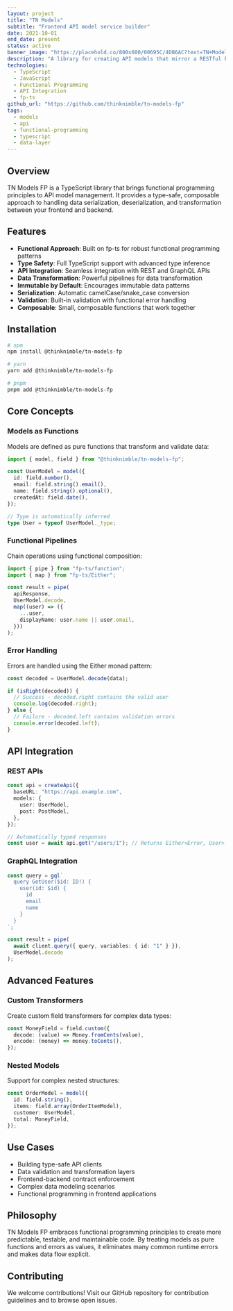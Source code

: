 ```yaml
---
layout: project
title: "TN Models"
subtitle: "Frontend API model service builder"
date: 2021-10-01
end_date: present
status: active
banner_image: "https://placehold.co/800x600/00695C/4DB6AC?text=TN+Models"
description: "A library for creating API models that mirror a RESTful backend. Handles serialization, and data transformation with type safety."
technologies:
  - TypeScript
  - JavaScript
  - Functional Programming
  - API Integration
  - fp-ts
github_url: "https://github.com/thinknimble/tn-models-fp"
tags:
  - models
  - api
  - functional-programming
  - typescript
  - data-layer
---
```


## Overview

TN Models FP is a TypeScript library that brings functional programming principles to API model management. It provides a type-safe, composable approach to handling data serialization, deserialization, and transformation between your frontend and backend.

## Features

- **Functional Approach**: Built on fp-ts for robust functional programming patterns
- **Type Safety**: Full TypeScript support with advanced type inference
- **API Integration**: Seamless integration with REST and GraphQL APIs
- **Data Transformation**: Powerful pipelines for data transformation
- **Immutable by Default**: Encourages immutable data patterns
- **Serialization**: Automatic camelCase/snake_case conversion
- **Validation**: Built-in validation with functional error handling
- **Composable**: Small, composable functions that work together

## Installation

```bash
# npm
npm install @thinknimble/tn-models-fp

# yarn
yarn add @thinknimble/tn-models-fp

# pnpm
pnpm add @thinknimble/tn-models-fp
```

## Core Concepts

### Models as Functions

Models are defined as pure functions that transform and validate data:

```typescript
import { model, field } from "@thinknimble/tn-models-fp";

const UserModel = model({
  id: field.number(),
  email: field.string().email(),
  name: field.string().optional(),
  createdAt: field.date(),
});

// Type is automatically inferred
type User = typeof UserModel._type;
```

### Functional Pipelines

Chain operations using functional composition:

```typescript
import { pipe } from "fp-ts/function";
import { map } from "fp-ts/Either";

const result = pipe(
  apiResponse,
  UserModel.decode,
  map((user) => ({
    ...user,
    displayName: user.name || user.email,
  }))
);
```

### Error Handling

Errors are handled using the Either monad pattern:

```typescript
const decoded = UserModel.decode(data);

if (isRight(decoded)) {
  // Success - decoded.right contains the valid user
  console.log(decoded.right);
} else {
  // Failure - decoded.left contains validation errors
  console.error(decoded.left);
}
```

## API Integration

### REST APIs

```typescript
const api = createApi({
  baseURL: "https://api.example.com",
  models: {
    user: UserModel,
    post: PostModel,
  },
});

// Automatically typed responses
const user = await api.get("/users/1"); // Returns Either<Error, User>
```

### GraphQL Integration

```typescript
const query = gql`
  query GetUser($id: ID!) {
    user(id: $id) {
      id
      email
      name
    }
  }
`;

const result = pipe(
  await client.query({ query, variables: { id: "1" } }),
  UserModel.decode
);
```

## Advanced Features

### Custom Transformers

Create custom field transformers for complex data types:

```typescript
const MoneyField = field.custom({
  decode: (value) => Money.fromCents(value),
  encode: (money) => money.toCents(),
});
```

### Nested Models

Support for complex nested structures:

```typescript
const OrderModel = model({
  id: field.string(),
  items: field.array(OrderItemModel),
  customer: UserModel,
  total: MoneyField,
});
```

## Use Cases

- Building type-safe API clients
- Data validation and transformation layers
- Frontend-backend contract enforcement
- Complex data modeling scenarios
- Functional programming in frontend applications

## Philosophy

TN Models FP embraces functional programming principles to create more predictable, testable, and maintainable code. By treating models as pure functions and errors as values, it eliminates many common runtime errors and makes data flow explicit.

## Contributing

We welcome contributions! Visit our GitHub repository for contribution guidelines and to browse open issues.
